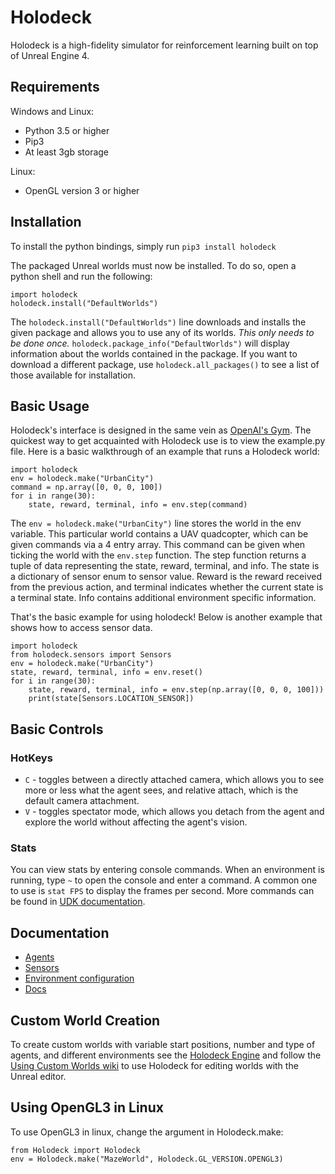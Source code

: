 # Holodeck
Holodeck is a high-fidelity simulator for reinforcement learning built on top of Unreal Engine 4.
## Requirements
Windows and Linux:
* Python 3.5 or higher
* Pip3
* At least 3gb storage

Linux:
* OpenGL version 3 or higher
## Installation
To install the python bindings, simply run
`pip3 install holodeck`

The packaged Unreal worlds must now be installed. To do so, open a python shell and run the following:
```
import holodeck
holodeck.install("DefaultWorlds")
```
The `holodeck.install("DefaultWorlds")` line downloads and installs the given package and allows you to use any of its worlds. 
*This only needs to be done once.* `holodeck.package_info("DefaultWorlds")` will display information about the worlds contained in the package. If you want to download a different package, use `holodeck.all_packages()` to see a list of those available for installation.

## Basic Usage
Holodeck's interface is designed in the same vein as [OpenAI's Gym](https://gym.openai.com/).
The quickest way to get acquainted with Holodeck use is to view the example.py file.
Here is a basic walkthrough of an example that runs a Holodeck world:
```
import holodeck
env = holodeck.make("UrbanCity")
command = np.array([0, 0, 0, 100])
for i in range(30):
    state, reward, terminal, info = env.step(command)
```

The `env = holodeck.make("UrbanCity")` line stores the world in the env variable. This particular world contains a UAV quadcopter, 
which can be given commands via a 4 entry array. This command can be given when ticking the world with the `env.step` function.
The step function returns a tuple of data representing the state, reward, terminal, and info. The state is a dictionary of sensor enum to sensor value. Reward is the reward received from the previous action, and terminal indicates whether the current state is a terminal state. Info contains additional environment specific information.

That's the basic example for using holodeck! Below is another example that shows how to access sensor data.

```
import holodeck
from holodeck.sensors import Sensors
env = holodeck.make("UrbanCity")
state, reward, terminal, info = env.reset()
for i in range(30):
    state, reward, terminal, info = env.step(np.array([0, 0, 0, 100]))
    print(state[Sensors.LOCATION_SENSOR])
```

## Basic Controls
### HotKeys 
* `C` - toggles between a directly attached camera, which allows you to see more or less what the agent sees, and relative attach, 
which is the default camera attachment.
* `V` - toggles spectator mode, which allows you detach from the agent and explore the world without affecting the agent's vision.  
### Stats
You can view stats by entering console commands. When an environment is running, type `~` to open the console and enter a command. A common one to use is `stat FPS` to display the frames per second. More commands can be found in [UDK documentation](https://api.unrealengine.com/udk/Three/ConsoleCommands.html).


## Documentation
* [Agents](https://github.com/BYU-PCCL/HolodeckPythonBinding/blob/master/docs/agents.md)
* [Sensors](https://github.com/BYU-PCCL/HolodeckPythonBinding/blob/master/docs/sensors.md)
* [Environment configuration](https://github.com/BYU-PCCL/HolodeckPythonBinding/blob/master/docs/worlds.md)
* [Docs](https://holodeck.readthedocs.io/en/latest/)


## Custom World Creation
To create custom worlds with variable start positions, number and type of agents, and different environments see the [Holodeck Engine](https://github.com/BYU-PCCL/Holodeck) and follow the [Using Custom Worlds wiki](https://github.com/BYU-PCCL/HolodeckPythonBinding/wiki/Using-Custom-Worlds) to use Holodeck for editing worlds with the Unreal editor.

## Using OpenGL3 in Linux
To use OpenGL3 in linux, change the argument in Holodeck.make:
```
from Holodeck import Holodeck
env = Holodeck.make("MazeWorld", Holodeck.GL_VERSION.OPENGL3)
```
